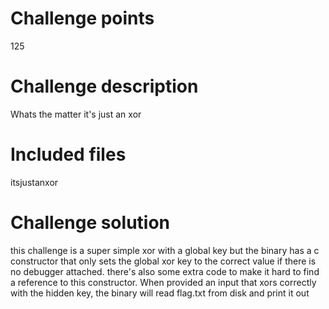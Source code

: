 # Challenge points
125
# Challenge description
Whats the matter it's just an xor
# Included files
itsjustanxor

# Challenge solution
this challenge is a super simple xor with a global key but the binary has a c constructor that only sets the global xor key to the correct value if there is no debugger attached. there's also some extra code to make it hard to find a reference to this constructor.  When provided an input that xors correctly with the hidden key, the binary will read flag.txt from disk and print it out
